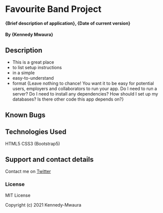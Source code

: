 # Favourite Band Project

#### {Brief description of application}, {Date of current version}
#### By **{Kennedy Mwaura}**
## Description

* This is a great place
* to list setup instructions
* in a simple
* easy-to-understand
* format
{Leave nothing to chance! You want it to be easy for potential users, employers and collaborators to run your app. Do I need to run a server? Do I need to install any dependencies? How should I set up my databases? Is there other code this app depends on?}
## Known Bugs
## Technologies Used
HTML5
CSS3 (Bootstrap5)
## Support and contact details
Contact me on [Twitter](https://twitter.com/KenMwaura1)
### License
MIT License

Copyright (c) 2021 Kennedy-Mwaura